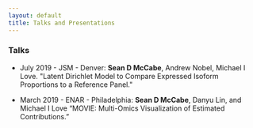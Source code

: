 ```yaml
---
layout: default
title: Talks and Presentations
---
```


### Talks 


* July 2019 - JSM - Denver: **Sean D McCabe**, Andrew Nobel, Michael I Love. "Latent Dirichlet Model to Compare Expressed Isoform Proportions to a Reference Panel." <br>

* March 2019 - ENAR - Philadelphia: **Sean D McCabe**, Danyu Lin, and Michael I Love “MOVIE: Multi-Omics Visualization of Estimated Contributions.” <br>

